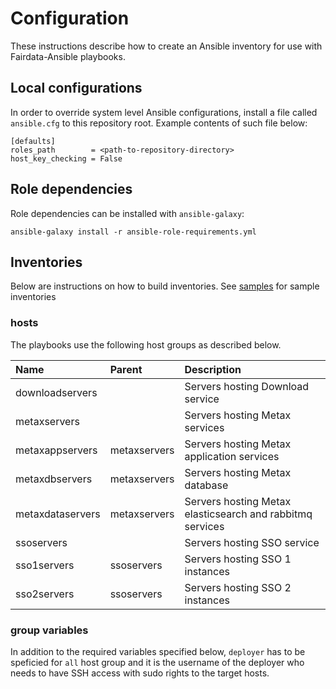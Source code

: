 # Configuration

These instructions describe how to create an Ansible inventory for use with Fairdata-Ansible playbooks.

## Local configurations

In order to override system level Ansible configurations, install a file called `ansible.cfg` to this repository root.
Example contents of such file below:

```
[defaults]
roles_path        = <path-to-repository-directory>
host_key_checking = False
```

## Role dependencies

Role dependencies can be installed with `ansible-galaxy`:

```
ansible-galaxy install -r ansible-role-requirements.yml
```

## Inventories

Below are instructions on how to build inventories. See [samples](/samples/inventories) for sample inventories

### hosts

The playbooks use the following host groups as described below.

| Name             | Parent       | Description                                                   |
|:---------------- |:------------ |:------------------------------------------------------------- |
| downloadservers  |              | Servers hosting Download service                              |
| metaxservers     |              | Servers hosting Metax services                                |
| metaxappservers  | metaxservers | Servers hosting Metax application services                    |
| metaxdbservers   | metaxservers | Servers hosting Metax database                                |
| metaxdataservers | metaxservers | Servers hosting Metax elasticsearch and rabbitmq services     |
| ssoservers       |              | Servers hosting SSO service                                   |
| sso1servers      | ssoservers   | Servers hosting SSO 1 instances                               |
| sso2servers      | ssoservers   | Servers hosting SSO 2 instances                               |

### group variables

In addition to the required variables specified below, `deployer` has to be speficied for `all` host group and it is
the username of the deployer who needs to have SSH access with sudo rights to the target hosts.
